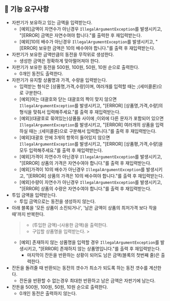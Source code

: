 ## 🚀 기능 요구사항

- 자판기가 보유하고 있는 금액을 입력받는다.
    - [예외]금액이 자연수가 아닌경우 `IllegalArgumentException`를 발생시키고, "[ERROR] 금액은 자연수여야 합니다."를 출력한 후 재입력받는다.
    - [예외]10의 배수가 아닌경우 `IllegalArgumentException`를 발생시키고, "[ERROR] 보유한 금액은 10의 배수여야 합니다."를 출력 후 재입력받는다.
- 자판기가 보유한 금액만큼의 동전을 무작위로 생성한다.
    - 생성한 금액은 정확하게 맞아떨어져야 한다.
- 자판기가 보유한 동전을 500원, 100원, 50원, 10원 순으로 출력한다.
    - 0개인 동전도 출력한다.
- 자판기가 유지할 상품명과 가격, 수량을 입력받는다.
    - 입력받는 형식은 [상품명,가격,수량]이며, 여러개를 입력할 때는 ;(세미콜론)으로 구분한다.
    - [예외]여는 대괄호와 닫는 대괄호의 짝이 맞지 않으면 `IllegalArgumentException`를 발생시키고, "[ERROR] [상품명,가격,수량]의 형식을 맞춰서 입력해주세요."를 출력 후
      재입력받는다.
    - [예외](대괄호로 묶여있는)상품들 사이에 ;이외에 다른 문자가 포함되어 있으면 `IllegalArgumentException`를 발생시키고, "[ERROR] 여러개의 상품을 입력하실 때는 ;(세미콜론)으로 구분해서
      입력합니다."를 출력 후 재입력받는다.
    - [예외]대괄호 안에 3개의 항목이 들어있지 않으면 `IllegalArgumentException`를 발생시키고, "[ERROR] [상품평,가격,수량]을 모두 입력해주세요."를 출력 후 재입력받는다.
    - [예외]가격이 자연수가 아닌경우 `IllegalArgumentException`를 발생시키고, "[ERROR] 상품의 가격은 자연수여야 합니다."를 출력 후 재입력받는다.
    - [예외]가격이 10의 배수가 아닌경우 `IllegalArgumentException`를 발생시키고, "[ERROR] 상품의 가격은 10의 배수여야 합니다."를 출력 후 재입력받는다.
    - [예외]수량이 자연수가 아닌경우 `IllegalArgumentException`를 발생시키고, "[ERROR] 상품의 수량은 자연수여야 합니다."를 출력 후 재입력받는다.
- 투입 금액을 입력받는다.
    - 투입 금액으로는 동전을 생성하지 않는다.
- 아래 블록을 '모든 상품이 소진되거나', '남은 금액이 상품의 최저가격 보다 작을때'까지 반복한다.
  > - (투입한 금액)-(사용한 금액)을 출력한다.
  > - 구입할 상품명을 입력받는다.
      >
  - [예외] 존재하지 않는 상품명을 입력할 경우 `IllegalArgumentException`를 발생시키고, "[ERROR] 존재하지 않는 상품명입니다."를 출력 후 재입력받는다.
    - 마지막이 잔돈을 반환하는 상황이 되어도 남은 금액(블록의 첫번째 줄)은 출력한다.
- 잔돈을 돌려줄 때 반환되는 동전의 갯수가 최소가 되도록 하는 동전 갯수를 계산한다.
    - 잔돈을 반환할 수 없는경우 최대한 반환하고 남은 금액은 자판기에 남는다.
- 잔돈을 500원, 100원, 50원, 10원 순으로 출력한다.
    - 0개인 동전은 출력하지 않는다.
